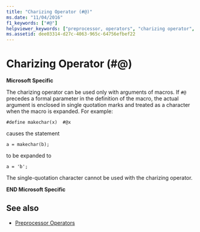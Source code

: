 ```yaml
---
title: "Charizing Operator (#@)"
ms.date: "11/04/2016"
f1_keywords: ["#@"]
helpviewer_keywords: ["preprocessor, operators", "charizing operator", "#@ preprocessor operator"]
ms.assetid: dee03314-d27c-4063-965c-64756efbef22
---
```

# Charizing Operator (#@)
**Microsoft Specific**

The charizing operator can be used only with arguments of macros. If `#@` precedes a formal parameter in the definition of the macro, the actual argument is enclosed in single quotation marks and treated as a character when the macro is expanded. For example:

```
#define makechar(x)  #@x
```

causes the statement

```
a = makechar(b);
```

to be expanded to

```
a = 'b';
```

The single-quotation character cannot be used with the charizing operator.

**END Microsoft Specific**

## See also

- [Preprocessor Operators](../preprocessor/preprocessor-operators.md)
